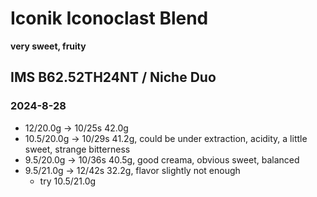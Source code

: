 # Iconik Iconoclast Blend

**very sweet, fruity**

## IMS B62.52TH24NT / Niche Duo

### 2024-8-28

- 12/20.0g -> 10/25s 42.0g
- 10.5/20.0g -> 10/29s 41.2g, could be under extraction, acidity, a little sweet, strange bitterness
- 9.5/20.0g -> 10/36s 40.5g, good creama, obvious sweet, balanced
- 9.5/21.0g -> 12/42s 32.2g, flavor slightly not enough
  - try 10.5/21.0g
